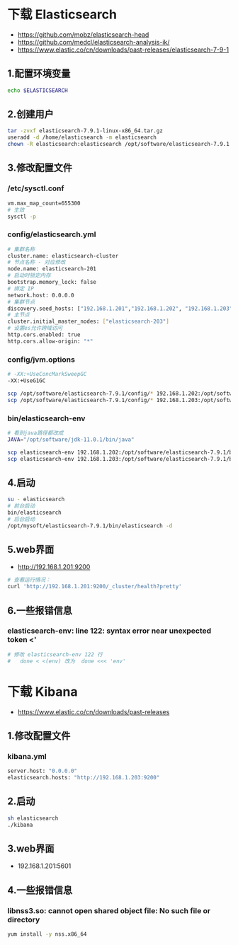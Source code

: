 # 下载 Elasticsearch
- https://github.com/mobz/elasticsearch-head
- https://github.com/medcl/elasticsearch-analysis-ik/
- https://www.elastic.co/cn/downloads/past-releases/elasticsearch-7-9-1

## 1.配置环境变量
```sh
echo $ELASTICSEARCH
```
## 2.创建用户
```sh
tar -zvxf elasticsearch-7.9.1-linux-x86_64.tar.gz
useradd -d /home/elasticsearch -m elasticsearch
chown -R elasticsearch:elasticsearch /opt/software/elasticsearch-7.9.1
```
## 3.修改配置文件
### /etc/sysctl.conf
```sh
vm.max_map_count=655300
# 生效
sysctl -p
```
### config/elasticsearch.yml
```sh
# 集群名称
cluster.name: elasticsearch-cluster
# 节点名称 - 对应修改
node.name: elasticsearch-201
# 启动时锁定内存
bootstrap.memory_lock: false
# 绑定 IP
network.host: 0.0.0.0
# 集群节点
discovery.seed_hosts: ["192.168.1.201","192.168.1.202", "192.168.1.203"]
# 主节点
cluster.initial_master_nodes: ["elasticsearch-203"]
# 设置es允许跨域访问
http.cors.enabled: true
http.cors.allow-origin: "*"
```
### config/jvm.options
```sh
# -XX:+UseConcMarkSweepGC 
-XX:+UseG1GC 

scp /opt/software/elasticsearch-7.9.1/config/* 192.168.1.202:/opt/software/elasticsearch-7.9.1/config/
scp /opt/software/elasticsearch-7.9.1/config/* 192.168.1.203:/opt/software/elasticsearch-7.9.1/config/
```
### bin/elasticsearch-env
```sh
# 看到java路径都改成
JAVA="/opt/software/jdk-11.0.1/bin/java"

scp elasticsearch-env 192.168.1.202:/opt/software/elasticsearch-7.9.1/bin/
scp elasticsearch-env 192.168.1.203:/opt/software/elasticsearch-7.9.1/bin/
```
## 4.启动
```sh
su - elasticsearch
# 前台启动
bin/elasticsearch
# 后台启动
/opt/mysoft/elasticsearch-7.9.1/bin/elasticsearch -d
```
## 5.web界面
- http://192.168.1.201:9200

```sh
# 查看运行情况：
curl 'http://192.168.1.201:9200/_cluster/health?pretty'
```
## 6.一些报错信息
### elasticsearch-env: line 122: syntax error near unexpected token <'
```sh
# 修改 elasticsearch-env 122 行
#   done < <(env) 改为  done <<< 'env'
```

# 下载 Kibana
- https://www.elastic.co/cn/downloads/past-releases

## 1.修改配置文件
### kibana.yml 
```sh
server.host: "0.0.0.0"
elasticsearch.hosts: "http://192.168.1.203:9200"
```
## 2.启动
```sh
sh elasticsearch 
./kibana
```
## 3.web界面
- 192.168.1.201:5601

## 4.一些报错信息
### libnss3.so: cannot open shared object file: No such file or directory
```sh
yum install -y nss.x86_64
```
